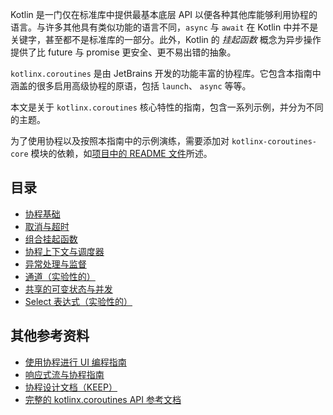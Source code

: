 
Kotlin 是一门仅在标准库中提供最基本底层 API 以便各种其他<!--
-->库能够利用协程的语言。与许多其他具有类似功能的语言不同，`async` 与 `await`
在 Kotlin 中并不是关键字，甚至都不是标准库的一部分。此外，Kotlin 的
_挂起函数_ 概念为异步操作提供了比
future 与 promise 更安全、更不易出错的抽象。

`kotlinx.coroutines` 是由 JetBrains 开发的功能丰富的协程库。它包含<!--
-->本指南中涵盖的很多启用高级协程的原语，包括 `launch`、 `async` 等等。

本文是关于 `kotlinx.coroutines` 核心特性的指南，包含一系列示例，并分为不同的主题。

为了使用协程以及按照本指南中的示例演练，需要添加对 `kotlinx-coroutines-core` 模块的依赖，如<!--
-->[项目中的 README 文件](../README.md#using-in-your-projects)所述。

## 目录

* [协程基础](basics.md)
* [取消与超时](cancellation-and-timeouts.md)
* [组合挂起函数](composing-suspending-functions.md)
* [协程上下文与调度器](coroutine-context-and-dispatchers.md)
* [异常处理与监督](exception-handling.md)
* [通道（实验性的）](channels.md)
* [共享的可变状态与并发](shared-mutable-state-and-concurrency.md)
* [Select 表达式（实验性的）](select-expression.md)

## 其他参考资料

* [使用协程进行 UI 编程指南](../ui/coroutines-guide-ui.md)
* [响应式流与协程指南](../reactive/coroutines-guide-reactive.md)
* [协程设计文档（KEEP）](https://github.com/Kotlin-zh/KEEP/blob/master/proposals/coroutines.md)
* [完整的 kotlinx.coroutines API 参考文档](https://kotlin.github.io/kotlinx.coroutines)
